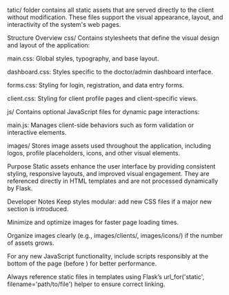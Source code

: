 tatic/ folder contains all static assets that are served directly to the client without modification.
These files support the visual appearance, layout, and interactivity of the system's web pages.

Structure Overview
css/
Contains stylesheets that define the visual design and layout of the application:

main.css: Global styles, typography, and base layout.

dashboard.css: Styles specific to the doctor/admin dashboard interface.

forms.css: Styling for login, registration, and data entry forms.

client.css: Styling for client profile pages and client-specific views.

js/
Contains optional JavaScript files for dynamic page interactions:

main.js: Manages client-side behaviors such as form validation or interactive elements.

images/
Stores image assets used throughout the application, including logos, profile placeholders, icons, and other visual elements.

Purpose
Static assets enhance the user interface by providing consistent styling, responsive layouts, and improved visual engagement.
They are referenced directly in HTML templates and are not processed dynamically by Flask.

Developer Notes
Keep styles modular: add new CSS files if a major new section is introduced.

Minimize and optimize images for faster page loading times.

Organize images clearly (e.g., images/clients/, images/icons/) if the number of assets grows.

For any new JavaScript functionality, include scripts responsibly at the bottom of the page (before </body>) for better performance.

Always reference static files in templates using Flask’s url_for('static', filename='path/to/file') helper to ensure correct linking.


